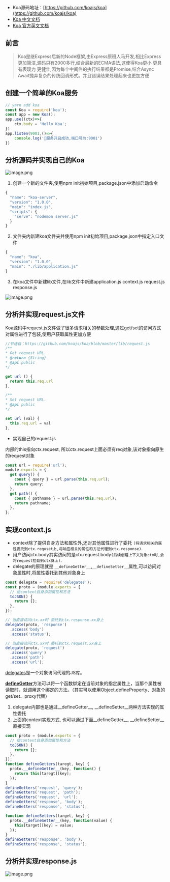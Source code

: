 
- Koa源码地址：[https://github.com/koajs/koa](https://github.com/koajs/koa)
- [Koa 中文文档](https://koa.bootcss.com/)
- [Koa 官方英文文档](https://github.com/koajs/koa/tree/master/docs)

## 前言
> Koa是继Express后新的Node框架,由Express原班人马开发,相比Express更加简洁,源码只有2000多行,结合最新的ECMA语法,这使得Koa更小 更具有表现力 更健壮,因为每个中间件的执行结果都是Promise,结合Async Await抛弃复杂的传统回调形式。并且错误结果处理起来也更加方便

## 创建一个简单的Koa服务
``` js
// yarn add koa
const Koa = require('koa');
const app = new Koa();
app.use((ctx)=>{
    ctx.body = 'Hello Koa';
})
app.listen(9001,()=>{
    console.log('🎉服务开启成功,端口号为:9001')
})
```
## 分析源码并实现自己的Koa
![image.png](https://s2.loli.net/2022/08/04/hrXDndIewobpcq2.png)

1. 创建一个新的文件夹,使用npm init初始项目,package.json中添加启动命令
``` js
{
  "name": "koa-server",
  "version": "1.0.0",
  "main": "index.js",
  "scripts": {
    "serve": "nodemon server.js"
  }
}
```
2. 文件夹内新建koa文件夹并使用npm init初始项目,package.json中指定入口文件
``` js
{
  "name": "koa",
  "version": "1.0.0",
  "main": "./lib/application.js"
}
```

3. 在koa文件中新建lib文件,在lib文件中新建application.js context.js request.js response.js

![image.png](https://s2.loli.net/2022/08/04/8B2zmxqHdPphuiE.png)

## 分析并实现request.js文件

Koa源码中request.js文件做了很多请求相关的参数处理,通过get/set的访问方式对属性进行了包装,使用户获取属性更加方便

``` js
//节选自：https://github.com/koajs/koa/blob/master/lib/request.js
/**
* Get request URL.
* @return {String}
* @api public
*/

get url () {
  return this.req.url
},

/**
* Set request URL.
* @api public
*/

set url (val) {
  this.req.url = val
},

```

- 实现自己的request.js

内部的this指向ctx.request, 所以ctx.request上面必须有req对象,该对象指向原生的request对象

``` js
const url = require('url');
module.exports = {
  get query() {
    const { query } = url.parse(this.req.url);
    return query;
  },
  get path() {
    const { pathname } = url.parse(this.req.url);
    return pathname;
  },
};
```

## 实现context.js

- context除了提供自身方法和属性外,还对其他属性进行了委托 ``(将请求相关的属性委托到ctx.requset上,将响应相关的属性和方法代理到ctx.response)``.  
- 用户访问ctx.body其实访问的是ctx.request.body``(后续创建上下文对象ctx时,会将request挂载到ctx身上)``.  
- delegate的原理就是 ``__defineGetter__``,``__defineSetter__``属性,可以访问对象属性时,将属性委托到其他对象身上

``` js
const delegate = require('delegates');
const proto = (module.exports = {
  // 给context自身添加属性和方法
  toJSON() {
    return {};
  },
});

// 当直接访问ctx.xx时 委托到ctx.response.xx身上
delegate(proto, 'response')
  .access('body')
  .access('status');

// 当直接访问ctx.xx时 委托到ctx.request.xx身上
delegate(proto, 'request')
  .access('query')
  .access('path')
  .access('url');

```

[delegates](https://github.com/tj/node-delegates)是一个对象访问代理的JS库。

[__defineGetter__](https://developer.mozilla.org/zh-CN/docs/Web/JavaScript/Reference/Global_Objects/Object/__defineGetter__)方法可以将一个函数绑定在当前对象的指定属性上，当那个属性被读取时，就调用这个绑定的方法。（其实可以使用Object.defineProperty、对象的get/set、proxy代替）

1. delegate内部也是通过__defineGetter__, __defineSetter__两种方法实现的属性委托
2. 上面的context实现方式, 也可以通过下面__defineGetter__, __defineSetter__直接实现

``` js
const proto = (module.exports = {
  // 给context自身添加属性和方法
  toJSON() {
    return {};
  },
});
function defineGetters(taregt, key) {
  proto.__defineGetter__(key, function() {
    return this[taregt][key];
  });
}
defineGetters('request', 'query');
defineGetters('request', 'path');
defineGetters('request', 'url');
defineGetters('response', 'body');
defineGetters('response', 'status');

function defineSetters(target, key) {
  proto.__defineSetter__(key, function(value) {
    this[target][key] = value;
  });
}
defineSetters('response', 'body');
defineSetters('response', 'status');
```

## 分析并实现response.js


![image.png](https://s2.loli.net/2022/08/05/ZlzrVMJmIiLCfkx.png)

